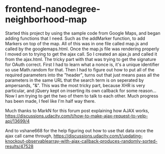 # frontend-nanodegree-neighborhood-map
Started this project by using the sample code from Google Maps, and began adding functions that I need. Such as the addMarker function, to add Markers on top of the map. All of this was in one file called map.js and called by the googlemaps.html.
Once the map.js file was rendering properly I moved on to trying to get the ajax call. So I created an ajax.js and called it from the ajax.html. The tricky part with that was trying to get the signature for OAuth correct. First I had to learn what a nonce is, it's a unique identifier so use Math.random for that. Then I had to figure out how to put all of the required parameters into the "header", turns out that just means pass all the parameters in the same URL that the search term is on seperated by ampersands, "&". This was the most tricky part, because XHR is very particular, and jQuery kept on inserting its own callback for some reason...
Now I am trying to get the two of them to talk to each other. Much progress has been made, I feel like I'm half way there.

Much thanks to MarkN for this forum post explaining how AJAX works, https://discussions.udacity.com/t/how-to-make-ajax-request-to-yelp-api/13699/4

And to vshane668 for the help figuring out how to use that data once the ajax call came through, https://discussions.udacity.com/t/updating-knockout-observablearray-with-ajax-callback-produces-randomly-sorted-results/47528


